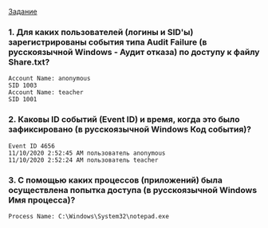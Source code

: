 [Задание](https://github.com/netology-code/ibos-homeworks/tree/master/02_win)

### 1. Для каких пользователей (логины и SID'ы) зарегистрированы события типа Audit Failure (в русскоязычной Windows - Аудит отказа) по доступу к файлу Share.txt?

```
Account Name: anonymous
SID 1003
Account Name: teacher
SID 1001
```

### 2. Каковы ID событий (Event ID) и время, когда это было зафиксировано (в русскоязычной Windows Код события)?

```
Event ID 4656
11/10/2020 2:52:45 AM пользователь anonymous
11/10/2020 2:52:24 AM пользователь teacher
```

### 3. С помощью каких процессов (приложений) была осуществлена попытка доступа (в русскоязычной Windows Имя процесса)?

```
Process Name: C:\Windows\System32\notepad.exe
```

